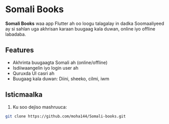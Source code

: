 # Somali Books

**Somali Books** waa app Flutter ah oo loogu talagalay in dadka Soomaaliyeed ay si sahlan uga akhrisan karaan buugaag kala duwan, online iyo offline labadaba.

## Features

- Akhrinta buugaagta Somali ah (online/offline)
- Isdiiwaangelin iyo login user ah
- Quruxda UI casri ah
- Buugaag kala duwan: Diini, sheeko, cilmi, iwm

## Isticmaalka

1. Ku soo dejiso mashruuca:
```bash
git clone https://github.com/moha144/Somali-books.git
